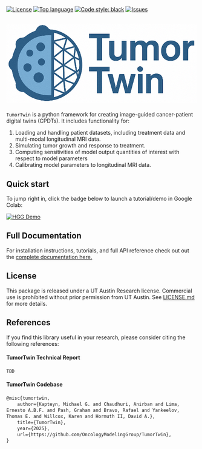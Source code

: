 
[![License](https://img.shields.io/github/license/OncologyModelingGroup/TumorTwin)](./LICENSE)
[![Top language](https://img.shields.io/github/languages/top/OncologyModelingGroup/TumorTwin)](https://www.python.org)
[![Code style: black](https://img.shields.io/badge/code%20style-black-000000.svg)](https://black.readthedocs.io/en/stable/)
[![Issues](https://img.shields.io/github/issues/OncologyModelingGroup/TumorTwin)](https://github.com/OncologyModelingGroup/TumorTwin/issues)

## ![TumorTwin Logo](./docs/assets/tumor_twin.png)
`TumorTwin` is a python framework for creating image-guided cancer-patient digital twins (CPDTs). It includes functionality for:
1. Loading and handling patient datasets, including treatment data and multi-modal longitudinal MRI data.
2. Simulating tumor growth and response to treatment.
3. Computing sensitivities of model output quantities of interest with respect to model parameters
4. Calibrating model parameters to longitudinal MRI data.

## Quick start
To jump right in, click the badge below to launch a tutorial/demo in Google Colab:

[![HGG Demo](https://colab.research.google.com/assets/colab-badge.svg)](https://colab.research.google.com/github/OncologyModelingGroup/TumorTwin/blob/main/tutorials/HGG_Calibration.ipynb)

## Full Documentation

For installation instructions, tutorials, and full API reference check out out the [complete documentation here.](https://OncologyModelingGroup.github.io/TumorTwin)

## License

This package is released under a UT Austin Research license. Commercial use is prohibited without prior permission from UT Austin. See [LICENSE.md](https://OncologyModelingGroup.github.io/TumorTwin/LICENSE.md) for more details.

## References
If you find this library useful in your research, please consider citing the following references:

#### TumorTwin Technical Report
```
TBD
```
#### TumorTwin Codebase
```
@misc{tumortwin,
	author={Kapteyn, Michael G. and Chaudhuri, Anirban and Lima, Ernesto A.B.F. and Pash, Graham and Bravo, Rafael and Yankeelov, Thomas E. and Willcox, Karen and Hormuth II, David A.},
	title={TumorTwin},
	year={2025},
	url={https://github.com/OncologyModelingGroup/TumorTwin},
}
```

